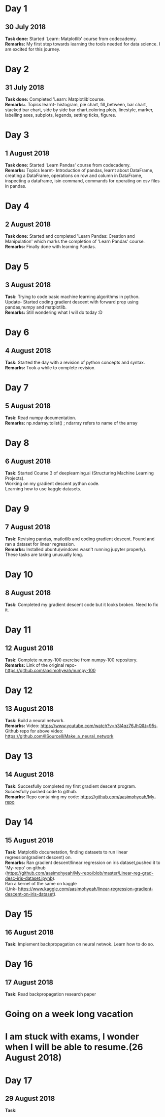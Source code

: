 # Day 1
## 30 July 2018

**Task done:** Started 'Learn: Matplotlib' course from codecademy.  
**Remarks:** My first step towards learning the tools needed for data science. I am excited for this journey.  

# Day 2
## 31 July 2018

**Task done:** Completed 'Learn: Matplotlib'course.  
**Remarks:.** Topics learnt- histogram, pie chart, fill_between, bar chart, stacked bar chart, side by side bar chart,coloring plots, linestyle, marker, labelling axes, subplots, legends, setting ticks, figures.  

# Day 3
## 1 August 2018

**Task done:** Started 'Learn Pandas' course from codecademy.  
**Remarks:** Topics learnt- Introduction of pandas, learnt about DataFrame, creating a DataFrame, operations on row and column in DataFrame, inspecting a dataframe, isin command, commands for operating on csv files in pandas.  

# Day 4
## 2 August 2018

**Task done:** Started and completed 'Learn Pandas: Creation and Manipulation' which marks the completion of 'Learn Pandas' course.  
**Remarks:** Finally done with learning Pandas.  

# Day 5
## 3 August 2018

**Task:** Trying to code basic machine learning algorithms in python.  
Update- Started coding gradient descent with forward prop using pandas,numpy and matplotlib.  
**Remarks:** Still wondering what I will do today :D  

# Day 6
## 4 August 2018

**Task:** Started the day with a revision of python concepts and syntax.  
**Remarks:** Took a while to complete revision.

# Day 7
## 5 August 2018

**Task:** Read numpy documentation.  
**Remarks:** np.ndarray.tolist() ; ndarray refers to name of the array  

# Day 8
## 6 August 2018

**Task:** Started Course 3 of deeplearning.ai (Structuring Machine Learning Projects).  
Working on my gradient descent python code.  
Learning how to use kaggle datasets.  

# Day 9
## 7 August 2018

**Task:** Revising pandas, matlotlib and coding gradient descent. Found and ran a dataset for linear regression.  
**Remarks:** Installed ubuntu(windows wasn't running jupyter properly).  
These tasks are taking unusually long.  

# Day 10
## 8 August 2018

**Task:** Completed my gradient descent code but it looks broken. Need to fix it.

# Day 11
## 12 August 2018

**Task:** Complete numpy-100 exercise from numpy-100 repository.  
**Remarks:** Link of the original repo- https://github.com/aasimohyeah/numpy-100

# Day 12
## 13 August 2018

**Task:** Build a neural network.  
**Remarks:** Video: https://www.youtube.com/watch?v=h3l4qz76JhQ&t=95s.  
Github repo for above video: https://github.com/llSourcell/Make_a_neural_network

# Day 13
## 14 August 2018

**Task:** Succesfully completed my first gradient descent program. Succesfully pushed code to github.  
**Remarks:** Repo containing my code: https://github.com/aasimohyeah/My-repo

# Day 14
## 15 August 2018

**Task:** Matplotlib documetation, finding datasets to run linear regression(gradient descent) on.  
**Remarks:** Ran gradient descent/linear regression on iris dataset,pushed it to 'My-repo' on github  
(https://github.com/aasimohyeah/My-repo/blob/master/Linear-reg-grad-desc-iris-dataset.ipynb).  
Ran a kernel of the same on kaggle  
(Link- https://www.kaggle.com/aasimohyeah/linear-regression-gradient-descent-on-iris-dataset).  

# Day 15
## 16 August 2018

**Task:** Implement backpropagation on neural netwok. Learn how to do so.  

# Day 16
## 17 August 2018

**Task:** Read backpropagation research paper  

# Going on a week long vacation  

# I am stuck with exams, I wonder when I will be able to resume.(26 August 2018)  

# Day 17
## 29 August 2018

**Task:** 
